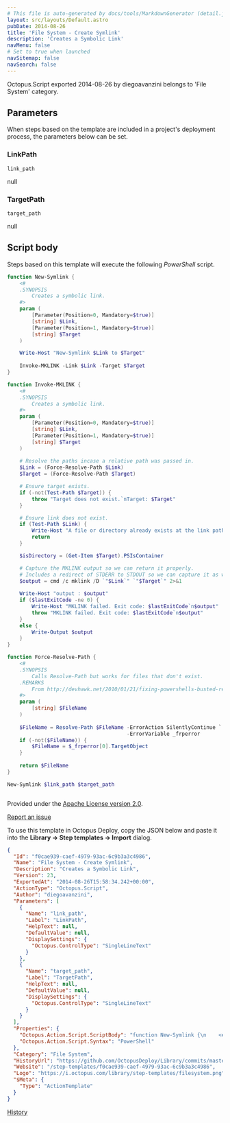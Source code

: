 ```yaml
---
# This file is auto-generated by docs/tools/MarkdownGenerator (detail.js)
layout: src/layouts/Default.astro
pubDate: 2014-08-26
title: 'File System - Create Symlink'
description: 'Creates a Symbolic Link'
navMenu: false
# Set to true when launched
navSitemap: false
navSearch: false
---
```


Octopus.Script exported 2014-08-26 by diegoavanzini belongs to 'File System' category.

## Parameters

When steps based on the template are included in a project's deployment process, the parameters below can be set.


<div class="param">

### LinkPath

`link_path`

null

</div>
        
<div class="param">

### TargetPath

`target_path`

null

</div>
        

## Script body

Steps based on this template will execute the following *PowerShell* script.

```powershell
function New-Symlink {
    <#
    .SYNOPSIS
        Creates a symbolic link.
    #>
    param (
        [Parameter(Position=0, Mandatory=$true)]
        [string] $Link,
        [Parameter(Position=1, Mandatory=$true)]
        [string] $Target
    )

    Write-Host "New-Symlink $Link to $Target"
    
    Invoke-MKLINK -Link $Link -Target $Target
}

function Invoke-MKLINK {
    <#
    .SYNOPSIS
        Creates a symbolic link.
    #>
    param (
        [Parameter(Position=0, Mandatory=$true)]
        [string] $Link,
        [Parameter(Position=1, Mandatory=$true)]
        [string] $Target
    )
    
    # Resolve the paths incase a relative path was passed in.
    $Link = (Force-Resolve-Path $Link)
    $Target = (Force-Resolve-Path $Target)

    # Ensure target exists.
    if (-not(Test-Path $Target)) {
        throw "Target does not exist.`nTarget: $Target"
    }

    # Ensure link does not exist.
    if (Test-Path $Link) {
        Write-Host "A file or directory already exists at the link path.`nLink: $Link"
        return
    }

    $isDirectory = (Get-Item $Target).PSIsContainer

    # Capture the MKLINK output so we can return it properly.
    # Includes a redirect of STDERR to STDOUT so we can capture it as well.
    $output = cmd /c mklink /D `"$Link`" `"$Target`" 2>&1
    
    Write-Host "output : $output"
    if ($lastExitCode -ne 0) {
        Write-Host "MKLINK failed. Exit code: $lastExitCode`n$output"
        throw "MKLINK failed. Exit code: $lastExitCode`n$output"
    }
    else {
        Write-Output $output
    }
}

function Force-Resolve-Path {
    <#
    .SYNOPSIS
        Calls Resolve-Path but works for files that don't exist.
    .REMARKS
        From http://devhawk.net/2010/01/21/fixing-powershells-busted-resolve-path-cmdlet/
    #>
    param (
        [string] $FileName
    )
    
    $FileName = Resolve-Path $FileName -ErrorAction SilentlyContinue `
                                       -ErrorVariable _frperror
    if (-not($FileName)) {
        $FileName = $_frperror[0].TargetObject
    }
    
    return $FileName
}

New-Symlink $link_path $target_path



```

Provided under the [Apache License version 2.0](https://github.com/OctopusDeploy/Library/blob/master/LICENSE.txt).

[Report an issue](https://github.com/OctopusDeploy/Library/issues/new?assignees=&labels=&projects=&template=bug-report.yml&title=Issue%20with%20File%20System%20-%20Create%20Symlink&step-template=File%20System%20-%20Create%20Symlink)

<div class="get-json">

To use this template in Octopus Deploy, copy the JSON below and paste it into the **Library → Step templates → Import** dialog.

```json
{
  "Id": "f0cae939-caef-4979-93ac-6c9b3a3c4986",
  "Name": "File System - Create Symlink",
  "Description": "Creates a Symbolic Link",
  "Version": 23,
  "ExportedAt": "2014-08-26T15:58:34.242+00:00",
  "ActionType": "Octopus.Script",
  "Author": "diegoavanzini",
  "Parameters": [
    {
      "Name": "link_path",
      "Label": "LinkPath",
      "HelpText": null,
      "DefaultValue": null,
      "DisplaySettings": {
        "Octopus.ControlType": "SingleLineText"
      }
    },
    {
      "Name": "target_path",
      "Label": "TargetPath",
      "HelpText": null,
      "DefaultValue": null,
      "DisplaySettings": {
        "Octopus.ControlType": "SingleLineText"
      }
    }
  ],
  "Properties": {
    "Octopus.Action.Script.ScriptBody": "function New-Symlink {\n    <#\n    .SYNOPSIS\n        Creates a symbolic link.\n    #>\n    param (\n        [Parameter(Position=0, Mandatory=$true)]\n        [string] $Link,\n        [Parameter(Position=1, Mandatory=$true)]\n        [string] $Target\n    )\n\n    Write-Host \"New-Symlink $Link to $Target\"\n    \n    Invoke-MKLINK -Link $Link -Target $Target\n}\n\nfunction Invoke-MKLINK {\n    <#\n    .SYNOPSIS\n        Creates a symbolic link.\n    #>\n    param (\n        [Parameter(Position=0, Mandatory=$true)]\n        [string] $Link,\n        [Parameter(Position=1, Mandatory=$true)]\n        [string] $Target\n    )\n    \n    # Resolve the paths incase a relative path was passed in.\n    $Link = (Force-Resolve-Path $Link)\n    $Target = (Force-Resolve-Path $Target)\n\n    # Ensure target exists.\n    if (-not(Test-Path $Target)) {\n        throw \"Target does not exist.`nTarget: $Target\"\n    }\n\n    # Ensure link does not exist.\n    if (Test-Path $Link) {\n        Write-Host \"A file or directory already exists at the link path.`nLink: $Link\"\n        return\n    }\n\n    $isDirectory = (Get-Item $Target).PSIsContainer\n\n    # Capture the MKLINK output so we can return it properly.\n    # Includes a redirect of STDERR to STDOUT so we can capture it as well.\n    $output = cmd /c mklink /D `\"$Link`\" `\"$Target`\" 2>&1\n    \n    Write-Host \"output : $output\"\n    if ($lastExitCode -ne 0) {\n        Write-Host \"MKLINK failed. Exit code: $lastExitCode`n$output\"\n        throw \"MKLINK failed. Exit code: $lastExitCode`n$output\"\n    }\n    else {\n        Write-Output $output\n    }\n}\n\nfunction Force-Resolve-Path {\n    <#\n    .SYNOPSIS\n        Calls Resolve-Path but works for files that don't exist.\n    .REMARKS\n        From http://devhawk.net/2010/01/21/fixing-powershells-busted-resolve-path-cmdlet/\n    #>\n    param (\n        [string] $FileName\n    )\n    \n    $FileName = Resolve-Path $FileName -ErrorAction SilentlyContinue `\n                                       -ErrorVariable _frperror\n    if (-not($FileName)) {\n        $FileName = $_frperror[0].TargetObject\n    }\n    \n    return $FileName\n}\n\nNew-Symlink $link_path $target_path\n\n\n",
    "Octopus.Action.Script.Syntax": "PowerShell"
  },
  "Category": "File System",
  "HistoryUrl": "https://github.com/OctopusDeploy/Library/commits/master/step-templates//opt/buildagent/work/75443764cd38076d/step-templates/file-system-create-symlink.json",
  "Website": "/step-templates/f0cae939-caef-4979-93ac-6c9b3a3c4986",
  "Logo": "https://i.octopus.com/library/step-templates/filesystem.png",
  "$Meta": {
    "Type": "ActionTemplate"
  }
}
```

[History](https://github.com/OctopusDeploy/Library/commits/master/step-templates/https://github.com/OctopusDeploy/Library/commits/master/step-templates//opt/buildagent/work/75443764cd38076d/step-templates/file-system-create-symlink.json)

</div>
